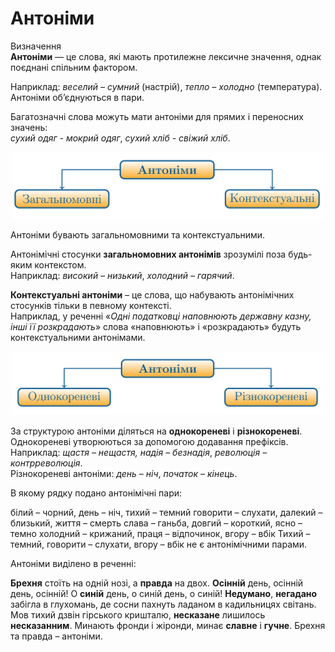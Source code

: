 # Антонiми

<div class="space">
<div class="eoz-wrap">
<span class="eoz">Визначення</span>
<div class="eoz-text">
<b>Антонiми</b> — це слова, якi мають протилежне лексичне значення,
однак поєднанi спiльним фактором.
</div>
</div>
</div>

Наприклад: *веселий – сумний* (настрiй), *тепло – холодно* (температура).<br>Антонiми об’єднуються в пари.

<div class="space">Багатозначнi слова можуть мати антонiми для прямих i переносних значень:<br><i>сухий одяг - мокрий одяг</i>, <i>сухий хлiб - свiжий хлiб</i>.</div>

<p align="center"><img width="500" class="image" src="../pics/2/2.png"/></p>

Антонiми бувають загальномовними та контекстуальними.

Антонiмiчнi стосунки **загальномовних антонiмiв** зрозумiлi поза
будь-яким контекстом.<br>Наприклад: *високий – низький*, *холодний – гарячий*.

**Контекстуальнi антонiми** – це слова, що набувають антонiмiчних стосункiв тiльки в певному контекстi.<br>Наприклад, у реченнi «*Однi податковцi наповнюють державну казну, iншi її розкрадають*» слова «наповнюють» i «розкрадають» будуть контекстуальними антонiмами.

<p align="center"><img width="500" class="image" src="../pics/2/3.png"/></p>

За структурою антонiми дiляться на **однокореневi** i **рiзнокореневi**. Однокореневi утворюються за допомогою додавання префiксiв.<br>Наприклад: *щастя – нещастя, надiя – безнадiя*, *революцiя – контрреволюцiя*.<br>Рiзнокореневi антонiми: *день – нiч*, *початок – кiнець*.


<quiz correctLabel="correct" incorrectLabel="incorrect" checkLabel="check">
    <question text="">
        <p>В якому рядку подано антонімічні пари:</p>
        <answer>білий – чорний, день – ніч, тихий – темний</answer>
        <answer>говорити – слухати, далекий – близький, життя – смерть</answer>
        <answer correct>слава – ганьба, довгий – короткий, ясно – темно</answer>
        <answer>холодний – крижаний, праця – відпочинок, вгору – вбік</answer>
        <explanation>
  Тихий – темний, говорити – слухати, вгору – вбік не є антонімічними парами.
    </explanation>
    </question>
</quiz>



<quiz correctLabel="correct" incorrectLabel="incorrect" checkLabel="check">
    <question text="">
        <p>Антоніми виділено в реченні:</p>
        <answer correct><b>Брехня</b> стоїть на одній нозі, а <b>правда</b> на двох.</answer>
        <answer><b>Осінній</b> день, осінній день, осінній! О <b>синій</b> день, о синій день, о синій!</answer>
        <answer><b>Недумано</b>, <b>негадано</b> забігла в глухомань, де сосни пахнуть ладаном в кадильницях світань.</answer>
        <answer>Мов тихий дзвін гірського кришталю, <b>несказане</b> лишилось <b>несказанним</b>.</answer>
        <answer>Минають фронди і жіронди, минає <b>славне</b> і <b>гучне</b>.</answer>
        <explanation>
 Брехня та правда – антоніми.
    </explanation>
    </question>
</quiz>

